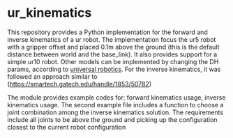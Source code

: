 # ur_kinematics

This repository provides a Python implementation for the forward and inverse kinematics of a ur robot. The implementation focus the ur5 robot with a gripper offset and placed 0.1m above the ground (this is the default distance between world and the base_link). It also provides support for a simple ur10 robot. Other models can be implemented by changing the DH params, according to [universal robotics](https://www.universal-robots.com/articles/ur/application-installation/dh-parameters-for-calculations-of-kinematics-and-dynamics/).
For the inverse kinematics, it was followed an approach similar to (https://smartech.gatech.edu/handle/1853/50782)

The module provides example codes for: forward kinematics usage, inverse kinematics usage. The second example file includes a function to choose a joint combination among the inverse kinematics solution. The requirements include all joints to be above the ground and picking up the configuration closest to the current robot configuration
